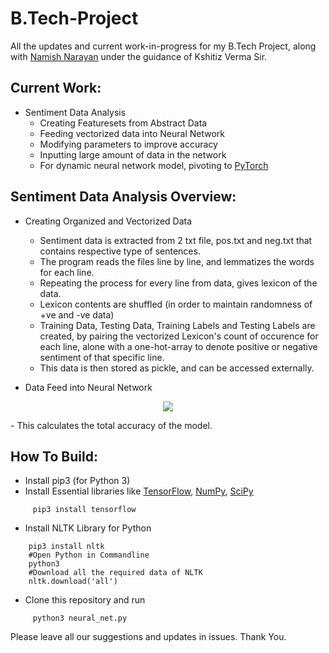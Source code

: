 # B.Tech-Project
All the updates and current work-in-progress for my B.Tech Project, along with [Namish Narayan](https://github.com/Namish123) under the guidance of Kshitiz Verma Sir.

## Current Work:
  * Sentiment Data Analysis
    - Creating Featuresets from Abstract Data
    - Feeding vectorized data into Neural Network
    - Modifying parameters to improve accuracy
    - Inputting large amount of data in the network
    - For dynamic neural network model, pivoting to [PyTorch](http://pytorch.org/)

## Sentiment Data Analysis Overview:
  * Creating Organized and Vectorized Data
    - Sentiment data is extracted from 2 txt file, pos.txt and neg.txt that contains respective type of sentences.
    - The program reads the files line by line, and lemmatizes the words for each line.
    - Repeating the process for every line from data, gives lexicon of the data.
    - Lexicon contents are shuffled (in order to maintain randomness of +ve and -ve data)
    - Training Data, Testing Data, Training Labels and Testing Labels are created, by pairing the vectorized Lexicon's count of occurence for each line, alone with a one-hot-array to denote positive or negative sentiment of that specific line.
    - This data is then stored as pickle, and can be accessed externally.

  * Data Feed into Neural Network
<p align="center">
<img src="https://i.imgur.com/wMjbY4X.png">
</p>
    - This calculates the total accuracy of the model.

 ## How To Build:
   - Install pip3 (for Python 3)
   - Install Essential libraries like [TensorFlow](https://www.tensorflow.org/), [NumPy](http://www.numpy.org/), [SciPy](https://www.scipy.org/)
```
     pip3 install tensorflow
```
   - Install NLTK Library for Python
 ```
     pip3 install nltk
     #Open Python in Commandline
     python3
     #Download all the required data of NLTK
     nltk.download('all')
```
   - Clone this repository and run
```  
     python3 neural_net.py
```

Please leave all our suggestions and updates in issues. Thank You.
